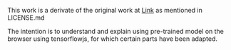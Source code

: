 This work is a derivate of the original work
at [Link](https://github.com/dkreider/tensorflowjs-cat-vs-dog.git) as mentioned in LICENSE.md

The intention is to understand and explain using pre-trained model on the browser using tensorflowjs, for which certain parts have been adapted.